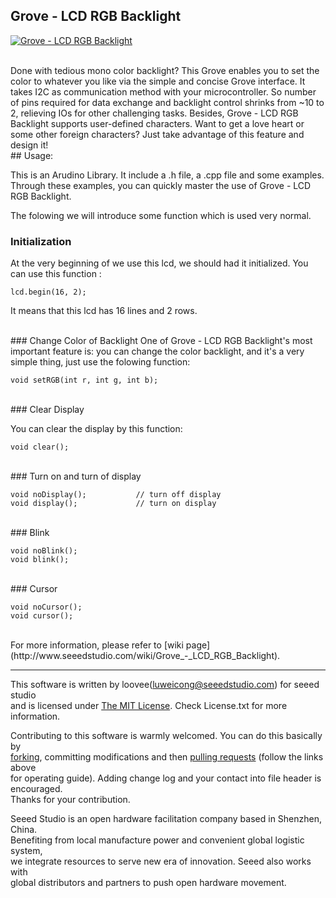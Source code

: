 Grove - LCD RGB Backlight
---------------------------------------------------------

[![Grove - LCD RGB Backlight](http://www.seeedstudio.com/depot/images/product/LCD%20RGB.jpg)](http://www.seeedstudio.com/depot/grove-lcd-rgb-backlight-p-1643.html?cPath=34_36)



<br>
Done with tedious mono color backlight? This Grove enables you to set the color to whatever you like via the simple and concise Grove interface. It takes I2C as communication method with your microcontroller. So number of pins required for data exchange and backlight control shrinks from ~10 to 2, relieving IOs for other challenging tasks. Besides, Grove - LCD RGB Backlight supports user-defined characters. Want to get a love heart or some other foreign characters? Just take advantage of this feature and design it!



<br>
## Usage:

This is an Arudino Library. It include a .h file, a .cpp file and some examples. Through these examples, you can quickly master the use of Grove - LCD RGB Backlight.

The folowing we will introduce some function which is used very normal. 


### Initialization
At the very beginning of we use this lcd, we should had it initialized. You can use this function :

    lcd.begin(16, 2);

It means that this lcd has 16 lines and 2 rows.


<br>
### Change Color of Backlight
One of Grove - LCD RGB Backlight's most important feature is: you can change the color backlight, and it's a very simple thing, just use the folowing function:

    void setRGB(int r, int g, int b);


<br>
### Clear Display

You can clear the display by this function:

    void clear();

<br>
### Turn on and turn of display

    void noDisplay();			// turn off display
    void display();				// turn on display

<br>
### Blink

    void noBlink();
    void blink();

<br>
### Cursor

    void noCursor();
    void cursor();


<br>
For more information, please refer to [wiki page](http://www.seeedstudio.com/wiki/Grove_-_LCD_RGB_Backlight).

    
----

This software is written by loovee([luweicong@seeedstudio.com](luweicong@seeedstudio.com "luweicong@seeedstudio.com")) for seeed studio<br>
and is licensed under [The MIT License](http://opensource.org/licenses/mit-license.php). Check License.txt for more information.<br>

Contributing to this software is warmly welcomed. You can do this basically by<br>
[forking](https://help.github.com/articles/fork-a-repo), committing modifications and then [pulling requests](https://help.github.com/articles/using-pull-requests) (follow the links above<br>
for operating guide). Adding change log and your contact into file header is encouraged.<br>
Thanks for your contribution.

Seeed Studio is an open hardware facilitation company based in Shenzhen, China. <br>
Benefiting from local manufacture power and convenient global logistic system, <br>
we integrate resources to serve new era of innovation. Seeed also works with <br>
global distributors and partners to push open hardware movement.<br>








